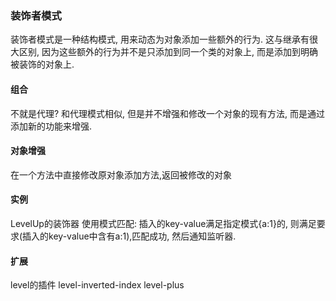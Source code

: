 ### 装饰者模式
装饰者模式是一种结构模式, 用来动态为对象添加一些额外的行为.
这与继承有很大区别, 因为这些额外的行为并不是只添加到同一个类的对象上, 而是添加到明确被装饰的对象上.

#### 组合
不就是代理?
和代理模式相似, 但是并不增强和修改一个对象的现有方法, 而是通过添加新的功能来增强.

#### 对象增强
在一个方法中直接修改原对象添加方法,返回被修改的对象

#### 实例
LevelUp的装饰器
使用模式匹配:
    插入的key-value满足指定模式{a:1}的, 则满足要求(插入的key-value中含有a:1),匹配成功, 然后通知监听器.
#### 扩展
level的插件
level-inverted-index
level-plus
    

